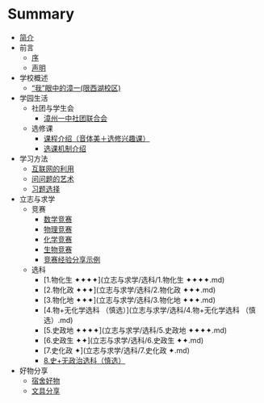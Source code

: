 # Summary

* [简介](README.md)
* 前言
    * [序](序言与目录/前言.md)
    * [声明](序言与目录/声明.md)
* 学校概述
    * [“我”眼中的漳一(限西湖校区)](学校概述/“我”眼中的漳一（限西湖校区）.md)
* 学园生活
    * 社团与学生会
        * [漳州一中社团联合会](学园生活/社团与学生会/漳州一中社团联合会.md)
    * 选修课
        * [课程介绍（音体美＋选修兴趣课）](学园生活/选修课/课程介绍（音体美＋选修兴趣课）.md)
        * [选课机制介绍](学园生活/选修课/选课机制介绍.md)
* 学习方法
    * [互联网的利用](学习方法/互联网的利用.md)
    * [问问题的艺术](学习方法/问问题的艺术.md)
    * [习题选择](学习方法/习题选择.md)
* 立志与求学
    * 竞赛
        * [数学竞赛](立志与求学/竞赛/数学竞赛.md)
        * [物理竞赛](立志与求学/竞赛/物理竞赛.md)
        * [化学竞赛](立志与求学/竞赛/化学竞赛.md)
        * [生物竞赛](立志与求学/竞赛/生物竞赛.md)
        * [竞赛经验分享示例](立志与求学/竞赛/竞赛经验分享示例.md)
    * 选科
        * [1.物化生 ✦✦✦✦](立志与求学/选科/1.物化生 ✦✦✦✦.md)
        * [2.物化政 ✦✦✦](立志与求学/选科/2.物化政 ✦✦✦.md)
        * [3.物化地 ✦✦✦](立志与求学/选科/3.物化地 ✦✦✦.md)
        * [4.物+无化学选科 （慎选）](立志与求学/选科/4.物+无化学选科 （慎选）.md)
        * [5.史政地 ✦✦✦✦](立志与求学/选科/5.史政地 ✦✦✦✦.md)
        * [6.史政生 ✦✦](立志与求学/选科/6.史政生 ✦✦.md)
        * [7.史化政 ✦](立志与求学/选科/7.史化政 ✦.md)
        * [8.史+无政治选科（慎选）](立志与求学/选科/8.史+无政治选科（慎选）.md)
* 好物分享
    * [宿舍好物](好物分享/宿舍好物.md)
    * [文具分享](好物分享/文具分享.md)

